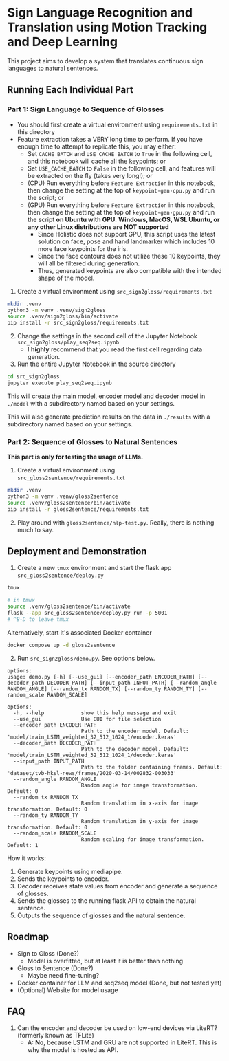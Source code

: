 # Sign Language Recognition and Translation using Motion Tracking and Deep Learning

This project aims to develop a system that translates continuous sign languages to natural sentences.

## Running Each Individual Part

### Part 1: Sign Language to Sequence of Glosses

- You should first create a virtual environment using `requirements.txt` in this directory
- Feature extraction takes a VERY long time to perform. If you have enough time to attempt to replicate this, you may either:
    - Set `CACHE_BATCH` and `USE_CACHE_BATCH` to `True` in the following cell, and this notebook will cache all the keypoints; or
    - Set `USE_CACHE_BATCH` to `False` in the following cell, and features will be extracted on the fly (takes very long!); or
    - (CPU) Run everything before `Feature Extraction` in this notebook, then change the setting at the top of `keypoint-gen-cpu.py` and run the script; or
    - (GPU) Run everything before `Feature Extraction` in this notebook, then change the setting at the top of `keypoint-gen-gpu.py` and run the script **on Ubuntu with GPU**. **Windows, MacOS, WSL Ubuntu, or any other Linux distributions are NOT supported** 
        - Since Holistic does not support GPU, this script uses the latest solution on face, pose and hand landmarker which includes 10 more face keypoints for the iris.
        - Since the face contours does not utilize these 10 keypoints, they will all be filtered during generation.
        - Thus, generated keypoints are also compatible with the intended shape of the model.

1. Create a virtual environment using `src_sign2gloss/requirements.txt`
```sh
mkdir .venv
python3 -m venv .venv/sign2gloss
source .venv/sign2gloss/bin/activate
pip install -r src_sign2gloss/requirements.txt
```
2. Change the settings in the second cell of the Jupyter Notebook `src_sign2gloss/play_seq2seq.ipynb`
    - I **highly** recommend that you read the first cell regarding data generation.
3. Run the entire Jupyter Notebook in the source directory
```sh
cd src_sign2gloss 
jupyter execute play_seq2seq.ipynb
```

This will create the main model, encoder model and decoder model in `./model` with a subdirectory named based on your settings.

This will also generate prediction results on the data in `./results` with a subdirectory named based on your settings.

### Part 2: Sequence of Glosses to Natural Sentences

**This part is only for testing the usage of LLMs.**

1. Create a virtual environment using `src_gloss2sentence/requirements.txt`
```sh
mkdir .venv
python3 -m venv .venv/gloss2sentence
source .venv/gloss2sentence/bin/activate
pip install -r gloss2sentence/requirements.txt
```
2. Play around with `gloss2sentence/nlp-test.py`. Really, there is nothing much to say.

## Deployment and Demonstration

1. Create a new `tmux` environment and start the flask app `src_gloss2sentence/deploy.py`
```sh
tmux

# in tmux
source .venv/gloss2sentence/bin/activate
flask --app src_gloss2sentence/deploy.py run -p 5001
# ^B-D to leave tmux
```

Alternatively, start it's associated Docker container
```sh
docker compose up -d gloss2sentence
```

2. Run `src_sign2gloss/demo.py`. See options below.
```
options:
usage: demo.py [-h] [--use_gui] [--encoder_path ENCODER_PATH] [--decoder_path DECODER_PATH] [--input_path INPUT_PATH] [--random_angle RANDOM_ANGLE] [--random_tx RANDOM_TX] [--random_ty RANDOM_TY] [--random_scale RANDOM_SCALE]

options:
  -h, --help            show this help message and exit
  --use_gui             Use GUI for file selection
  --encoder_path ENCODER_PATH
                        Path to the encoder model. Default: 'model/train_LSTM_weighted_32_512_1024_1/encoder.keras'
  --decoder_path DECODER_PATH
                        Path to the decoder model. Default: 'model/train_LSTM_weighted_32_512_1024_1/decoder.keras'
  --input_path INPUT_PATH
                        Path to the folder containing frames. Default: 'dataset/tvb-hksl-news/frames/2020-03-14/002832-003033'
  --random_angle RANDOM_ANGLE
                        Random angle for image transformation. Default: 0
  --random_tx RANDOM_TX
                        Random translation in x-axis for image transformation. Default: 0
  --random_ty RANDOM_TY
                        Random translation in y-axis for image transformation. Default: 0
  --random_scale RANDOM_SCALE
                        Random scaling for image transformation. Default: 1
```

How it works:
1. Generate keypoints using mediapipe.
2. Sends the keypoints to encoder.
3. Decoder receives state values from encoder and generate a sequence of glosses.
4. Sends the glosses to the running flask API to obtain the natural sentence.
5. Outputs the sequence of glosses and the natural sentence.

## Roadmap

- Sign to Gloss (Done?)
    - Model is overfitted, but at least it is better than nothing
- Gloss to Sentence (Done?)
    - Maybe need fine-tuning?
- Docker container for LLM and seq2seq model (Done, but not tested yet)
- (Optional) Website for model usage

## FAQ

1. Can the encoder and decoder be used on low-end devices via LiteRT? (formerly known as TFLite)
    - A: **No**, because LSTM and GRU are not supported in LiteRT. This is why the model is hosted as API.
